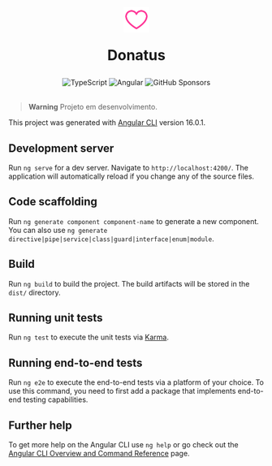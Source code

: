 <h1 align="center">
    <img
        src=".github/heart.svg"
        alt=""
        width="50"
        height="50"
        align="center"
    />
    <p align="center">
    Donatus
    </p>
</h1>

<div align="center">
    <img
        src="https://img.shields.io/badge/typescript-%23007ACC.svg?style=for-the-badge&logo=typescript&logoColor=white"
        alt="TypeScript"
    />
    <img
        src="https://img.shields.io/badge/angular-%23DD0031.svg?style=for-the-badge&logo=angular&logoColor=white"
        alt="Angular"
    />
    <img
        src="https://img.shields.io/badge/sponsor-30363D?style=for-the-badge&logo=GitHub-Sponsors&logoColor=#EA4AAA"
        alt="GitHub Sponsors"
    />
</div>

<br>

> **Warning** Projeto em desenvolvimento.

This project was generated with [Angular CLI](https://github.com/angular/angular-cli) version 16.0.1.

## Development server

Run `ng serve` for a dev server. Navigate to `http://localhost:4200/`. The application will automatically reload if you change any of the source files.

## Code scaffolding

Run `ng generate component component-name` to generate a new component. You can also use `ng generate directive|pipe|service|class|guard|interface|enum|module`.

## Build

Run `ng build` to build the project. The build artifacts will be stored in the `dist/` directory.

## Running unit tests

Run `ng test` to execute the unit tests via [Karma](https://karma-runner.github.io).

## Running end-to-end tests

Run `ng e2e` to execute the end-to-end tests via a platform of your choice. To use this command, you need to first add a package that implements end-to-end testing capabilities.

## Further help

To get more help on the Angular CLI use `ng help` or go check out the [Angular CLI Overview and Command Reference](https://angular.io/cli) page.
